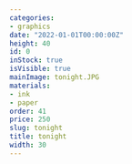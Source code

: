 ```yaml
---
categories:
- graphics
date: "2022-01-01T00:00:00Z"
height: 40
id: 0
inStock: true
isVisible: true
mainImage: tonight.JPG
materials:
- ink
- paper
order: 41
price: 250
slug: tonight
title: tonight
width: 30
---
```


